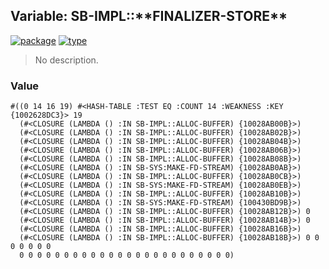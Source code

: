 ## Variable: SB-IMPL::\*\*FINALIZER-STORE\*\*
[![package](https://img.shields.io/badge/Package-SB--IMPL-5f9ea0.svg?style=social&colorA=999999)](../) [![type](https://img.shields.io/badge/Type-Variable-5f9ea0.svg?style=social&colorA=999999)](../#variable) 

> No description.

### Value
```
#((0 14 16 19) #<HASH-TABLE :TEST EQ :COUNT 14 :WEAKNESS :KEY {1002628DC3}> 19
  (#<CLOSURE (LAMBDA () :IN SB-IMPL::ALLOC-BUFFER) {10028AB00B}>)
  (#<CLOSURE (LAMBDA () :IN SB-IMPL::ALLOC-BUFFER) {10028AB02B}>)
  (#<CLOSURE (LAMBDA () :IN SB-IMPL::ALLOC-BUFFER) {10028AB04B}>)
  (#<CLOSURE (LAMBDA () :IN SB-IMPL::ALLOC-BUFFER) {10028AB06B}>)
  (#<CLOSURE (LAMBDA () :IN SB-IMPL::ALLOC-BUFFER) {10028AB08B}>)
  (#<CLOSURE (LAMBDA () :IN SB-SYS:MAKE-FD-STREAM) {10028AB0AB}>)
  (#<CLOSURE (LAMBDA () :IN SB-IMPL::ALLOC-BUFFER) {10028AB0CB}>)
  (#<CLOSURE (LAMBDA () :IN SB-SYS:MAKE-FD-STREAM) {10028AB0EB}>)
  (#<CLOSURE (LAMBDA () :IN SB-IMPL::ALLOC-BUFFER) {10028AB10B}>)
  (#<CLOSURE (LAMBDA () :IN SB-SYS:MAKE-FD-STREAM) {100430BD9B}>)
  (#<CLOSURE (LAMBDA () :IN SB-IMPL::ALLOC-BUFFER) {10028AB12B}>) 0
  (#<CLOSURE (LAMBDA () :IN SB-IMPL::ALLOC-BUFFER) {10028AB14B}>) 0
  (#<CLOSURE (LAMBDA () :IN SB-IMPL::ALLOC-BUFFER) {10028AB16B}>)
  (#<CLOSURE (LAMBDA () :IN SB-IMPL::ALLOC-BUFFER) {10028AB18B}>) 0 0 0 0 0 0 0
  0 0 0 0 0 0 0 0 0 0 0 0 0 0 0 0 0 0 0 0 0 0 0 0)
```
